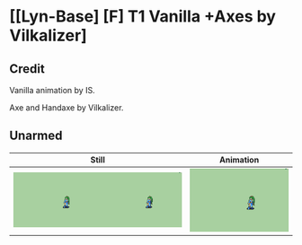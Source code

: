 # [\[Lyn-Base\] \[F\] T1 Vanilla +Axes by Vilkalizer]

## Credit

Vanilla animation by IS.

Axe and Handaxe by Vilkalizer.

## Unarmed

| Still | Animation |
| :---: | :-------: |
| ![Unarmed still](./Unarmed_000.png) | ![Unarmed animation](./Unarmed.gif) |
